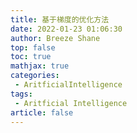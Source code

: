 ```yaml
---
title: 基于梯度的优化方法
date: 2022-01-23 01:06:30
author: Breeze Shane
top: false
toc: true
mathjax: true
categories: 
 - AritficialIntelligence
tags: 
 - Aritficial Intelligence
article: false
---
```

